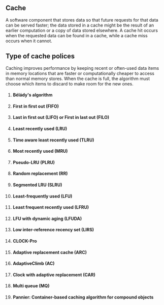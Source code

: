 ## Cache
 A software component that stores data so that future requests for that data can be served faster; the data stored in a cache might be the result of an earlier computation or a copy of data stored elsewhere.  A cache hit occurs when the requested data can be found in a cache, while a cache miss occurs when it cannot. 

## Type of cache polices
 Caching improves performance by keeping recent or often-used data items in memory locations that are faster or computationally cheaper to access than normal memory stores. When the cache is full, the algorithm must choose which items to discard to make room for the new ones.

1. #### Bélády's algorithm

2. #### First in first out (FIFO)

3. #### Last in first out (LIFO) or First in last out (FILO)

4. #### Least recently used (LRU)

5. #### Time aware least recently used (TLRU)

6. #### Most recently used (MRU)

7. #### Pseudo-LRU (PLRU)

8. #### Random replacement (RR)

9. #### Segmented LRU (SLRU)

10. #### Least-frequently used (LFU)

11. #### Least frequent recently used (LFRU)

12. #### LFU with dynamic aging (LFUDA)

13. #### Low inter-reference recency set (LIRS)

14. #### CLOCK-Pro

15. #### Adaptive replacement cache (ARC)

16. #### AdaptiveClimb (AC)

17. #### Clock with adaptive replacement (CAR)

18. #### Multi queue (MQ)

19. #### Pannier: Container-based caching algorithm for compound objects